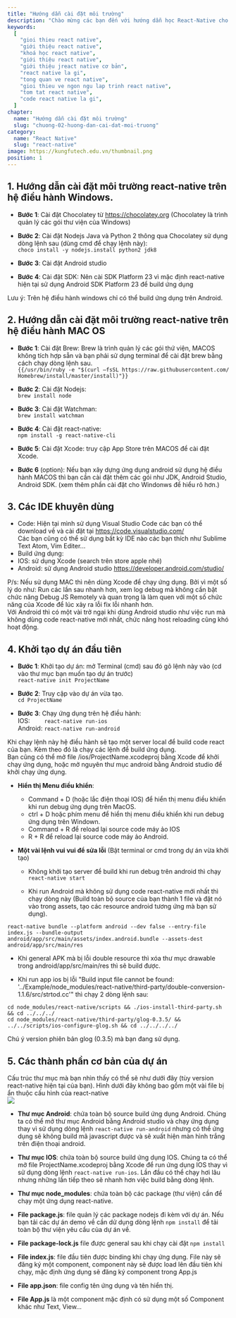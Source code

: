 ```yaml
---
title: "Hướng dẫn cài đặt môi trường"
description: "Chào mừng các bạn đến với hướng dẫn học React-Native cho người mới bắt. Sau đây là một số chia sẻ, hướng dẫn của mình cho người mới bắt đầu tìm hiểu về React-Native. Qua đó nhằm giúp các bạn có cách nhìn tổng quát hơn và dễ dàng tìm hiểu vấn đề khi mới chập chững bước chân vào lập trình với React-Native."
keywords:
  [
    "gioi thieu react native",
    "giới thiệu react native",
    "khoá học react native",
    "giới thiệu react native",
    "giới thiệu jreact native cơ bản",
    "react native la gi",
    "tong quan ve react native",
    "gioi thieu ve ngon ngu lap trinh react native",
    "tom tat react native",
    "code react native la gi",
  ]
chapter:
  name: "Hướng dẫn cài đặt môi trường"
  slug: "chuong-02-huong-dan-cai-dat-moi-truong"
category:
  name: "React Native"
  slug: "react-native"
image: https://kungfutech.edu.vn/thumbnail.png
position: 1
---
```

## 1. Hướng dẫn cài đặt môi trường react-native trên hệ điều hành Windows.

- **Bước 1**: Cài đặt Chocolatey từ <https://chocolatey.org> (Chocolatey là trình quản lý các gói thư viện của Windows)
- **Bước 2**: Cài đặt Nodejs Java và Python 2 thông qua Chocolatey sử dụng dòng lệnh sau (dùng cmd để chạy lệnh này):<br>
```choco install -y nodejs.install python2 jdk8```

- **Bước 3**: Cài đặt Android studio
- **Bước 4**: Cài đặt SDK: Nên cài SDK Platform 23 vì mặc định react-native hiện tại sử dụng Android SDK Platform 23 để build ứng dụng 


Lưu ý: Trên hệ điều hành windows chỉ có thể build ứng dụng trên Android.
## 2. Hướng dẫn cài đặt môi trường react-native trên hệ điều hành MAC OS

- **Bước 1**: Cài đặt Brew: Brew là trình quản lý các gói thứ viện, MACOS không tích hợp sẵn và bạn phải sử dụng terminal để cài đặt brew bằng cách chạy dòng lệnh sau. <br>
```{{/usr/bin/ruby -e "$(curl –fsSL https://raw.githubusercontent.com/ Homebrew/install/master/install)"}}```

- **Bước 2**: Cài đặt Nodejs:<br>
```brew install node```

- **Bước 3**: Cài đặt Watchman:<br>
```brew install watchman```

- **Bước 4**: Cài đặt react-native:<br>
```npm install -g react-native-cli```

- **Bước 5**: Cài đặt Xcode: truy cập App Store trên MACOS để cài đặt Xcode.
- **Bước 6** (option): Nếu bạn xây dựng ứng dụng android sử dụng hệ điều hành MACOS thì bạn cần cài đặt thêm các gói như JDK, Android Studio, Android SDK. (xem thêm phần cài đặt cho Windonws để hiểu rõ hơn.)

## 3. Các IDE khuyên dùng

- Code: Hiện tại mình sử dụng Visual Studio Code các bạn có thể download về và cài đặt tại <https://code.visualstudio.com/> <br> Các bạn cũng có thể sử dụng bất kỳ IDE nào các bạn thích như Sublime Text Atom, Vim Editer...
- Build ứng dụng: 
 - IOS: sử dụng Xcode (search trên store apple nhé)
 - Android: sử dụng Android studio <https://developer.android.com/studio/>

P/s: Nếu sử dụng MAC thì nên dùng Xcode để chạy ứng dụng. Bởi vì một số lý do như: Run các lần sau nhanh hơn, xem log debug mà không cần bật chức năng Debug JS Remotely và quan trọng là làm quen với một số chức năng của Xcode để lúc xảy ra lỗi fix lỗi nhanh hơn. <br> Với Android thì có một vài trở ngại khi dùng Android studio như việc run mà không dùng code react-native mới nhất, chức năng host reloading cũng khó hoạt động.

## 4. Khởi tạo dự án đầu tiên
- **Bước 1**: Khởi tạo dự án: mở Terminal (cmd) sau đó gõ lệnh này vào  (cd vào thư mục bạn muốn tạo dự án trước)<br>
```react-native init ProjectName```

- **Bước 2**: Truy cập vào dự án vừa tạo.<br>
```cd ProjectName```

- **Bước 3**: Chạy ứng dụng trên hệ điều hành:<br>
IOS: ```	react-native run-ios``` <br>Android: ```react-native run-android```

Khi chạy lệnh này hệ điều hành sẽ tạo một server local để build code react của bạn. Kèm theo đó là chạy các lệnh để build ứng dụng.<br>Bạn cũng có thể mở file /ios/ProjectName.xcodeproj bằng Xcode để khởi chạy ứng dụng, hoặc mở nguyên thư mục android bằng Android studio để khởi chạy ứng dụng.

- **Hiển thị Menu điều khiển**:
  - Command + D (hoặc lắc điện thoại IOS) để hiển thị menu điều khiển khi run debug ứng dụng trên MacOS.
  - ctrl + D hoặc phím menu để hiển thị menu điều khiển khi run debug ứng dụng trên Windown.
  - Command + R để reload lại source code máy ảo IOS
  - R + R để reload lại source code máy ảo Android.

- **Một vài lệnh vui vui để sửa lỗi**  (Bật terminal or cmd trong dự án vừa khởi tạo)

  - Không khởi tạo server để build khi run debug trên android thì chạy
 ```react-native start```
 
  - Khi run Android mà không sử dụng code react-native mới nhất thì chạy dòng này (Build toàn bộ source của bạn thành 1 file và đặt nó vào trong assets, tạo các resource android tương ứng mà bạn sử dụng).
```
react-native bundle --platform android --dev false --entry-file index.js --bundle-output android/app/src/main/assets/index.android.bundle --assets-dest android/app/src/main/res
```
   - Khi general APK mà bị lỗi double resource thì xóa thư mục drawable trong android/app/src/main/res thì sẽ build được.
 
   - Khi run app ios bị lỗi "Build input file cannot be found: '../Example/node_modules/react-native/third-party/double-conversion-1.1.6/src/strtod.cc'" thì chạy 2 dòng lệnh sau:
 
 ```
cd node_modules/react-native/scripts && ./ios-install-third-party.sh && cd ../../../
cd node_modules/react-native/third-party/glog-0.3.5/ && ../../scripts/ios-configure-glog.sh && cd ../../../../
```
Chú ý version phiên bản glog (0.3.5) mà bạn đang sử dụng.

## 5. Các thành phần cơ bản của dự án
Cấu trúc thư mục mà bạn nhìn thấy có thể sẽ như dưới đây (tùy version react-native hiện tại của bạn). Hình dưới đây không bao gồm một vài file bị ẩn thuộc cấu hình của react-native<br>
![](images/first-project.jpg)

- **Thư mục Android**: chứa toàn bộ source build ứng dụng Android. Chúng ta có thể mở thư mục Android bằng Android studio và chạy ứng dụng thay vì sử dụng dòng lệnh ```react-native run-android``` nhưng có thể ứng dụng sẽ không build mã javascript được và sẽ xuất hiện màn hình trắng trên điện thoại android.

- **Thư mục IOS**: chứa toàn bộ source build ứng dụng IOS. Chúng ta có thể mở file ProjectName.xcodeproj bằng Xcode để run ứng dụng IOS thay vì sử dụng dòng lệnh ```react-native run-ios```. Lần đầu có thể chạy hơi lâu nhưng những lần tiếp theo sẽ nhanh hơn việc build bằng dòng lệnh.

- **Thư mục node_modules**: chứa toàn bộ các package (thư viện) cần để chạy một ứng dụng react-native.

- **File package.js**: file quản lý các package nodejs đi kèm với dự án. Nếu bạn tải các dự án demo về cần dử dụng dòng lệnh ```npm install``` để tải toàn bộ thư viện yêu cầu của dự án về.

- **File package-lock.js** file được general sau khi chạy cài đặt ```npm install```

- **File index.js**: file đầu tiên được binding khi chạy ứng dụng. File này sẽ đăng ký một component, component này sẽ được load lên đầu tiên khi chạy, mặc định ứng dụng sẽ đăng ký component trong App.js

- **File app.json**: file config tên ứng dụng và tên hiển thị.

- **File App.js** là một component mặc định có sử dụng một số Component khác như Text, View...